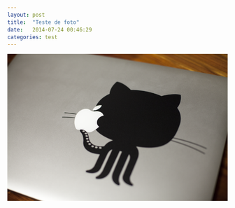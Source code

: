 ```yaml
---
layout: post
title:  "Teste de foto"
date:   2014-07-24 00:46:29
categories: test
---
```


<img src="../img/posts/github.png">

